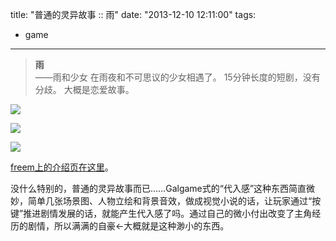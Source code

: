 title: "普通的灵异故事 :: 雨"
date: "2013-12-10 12:11:00"
tags:
- game
---
> **雨**  
> ——雨和少女
> 在雨夜和不可思议的少女相遇了。
> 15分钟长度的短剧，没有分歧。
> 大概是恋爱故事。

![](/assets/0056-01.png)

![](/assets/0056-02.png)

![](/assets/0056-03.png)

[freem上的介绍页在这里](http://www.freem.ne.jp/win/game/5940)。

没什么特别的，普通的灵异故事而已……Galgame式的“代入感”这种东西简直微妙，简单几张场景图、人物立绘和背景音效，做成视觉小说的话，让玩家通过“按键”推进剧情发展的话，就能产生代入感了吗。通过自己的微小付出改变了主角经历的剧情，所以满满的自豪←大概就是这种渺小的东西。